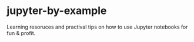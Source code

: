 # jupyter-by-example
Learning resoruces and practival tips on how to use Jupyter notebooks for fun &amp; profit.
